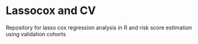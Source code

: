 # Lassocox and CV
Repository for lasso cox regression analysis in R and risk score estimation using validation cohorts
